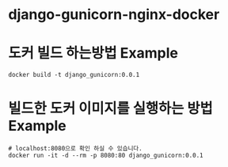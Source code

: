 # django-gunicorn-nginx-docker

# 도커 빌드 하는방법 Example
```
docker build -t django_gunicorn:0.0.1
```

# 빌드한 도커 이미지를 실행하는 방법  Example
```
# localhost:8080으로 확인 하실 수 있습니다.
docker run -it -d --rm -p 8080:80 django_gunicorn:0.0.1
```

